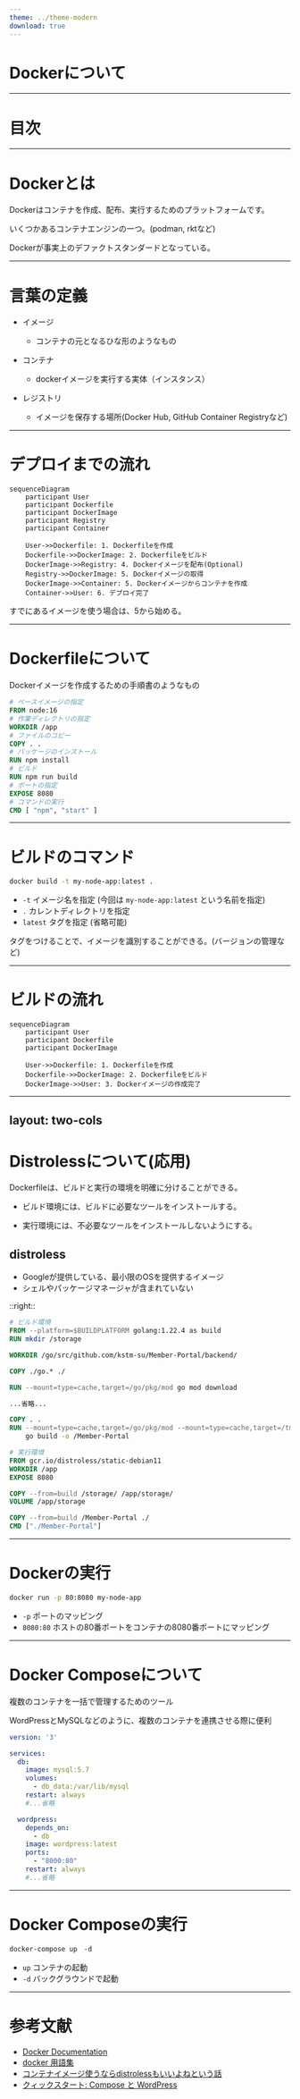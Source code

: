 ```yaml
---
theme: ../theme-modern
download: true
---
```


# Dockerについて


---

# 目次

<Toc maxDepth="1"></Toc>

---

# Dockerとは

Dockerはコンテナを作成、配布、実行するためのプラットフォームです。

いくつかあるコンテナエンジンの一つ。(podman, rktなど)

Dockerが事実上のデファクトスタンダードとなっている。


---

# 言葉の定義

- イメージ
    - コンテナの元となるひな形のようなもの
  
- コンテナ 
    - dockerイメージを実行する実体（インスタンス）

- レジストリ
    - イメージを保存する場所(Docker Hub, GitHub Container Registryなど)

---

# デプロイまでの流れ


```mermaid
sequenceDiagram
    participant User
    participant Dockerfile
    participant DockerImage
    participant Registry
    participant Container

    User->>Dockerfile: 1. Dockerfileを作成
    Dockerfile->>DockerImage: 2. Dockerfileをビルド
    DockerImage->>Registry: 4. Dockerイメージを配布(Optional)
    Registry->>DockerImage: 5. Dockerイメージの取得
    DockerImage->>Container: 5. Dockerイメージからコンテナを作成
    Container->>User: 6. デプロイ完了
```

すでにあるイメージを使う場合は、5から始める。

---

# Dockerfileについて

Dockerイメージを作成するための手順書のようなもの

```dockerfile
# ベースイメージの指定
FROM node:16 
# 作業ディレクトリの指定
WORKDIR /app
# ファイルのコピー
COPY . .
# パッケージのインストール
RUN npm install
# ビルド
RUN npm run build
# ポートの指定
EXPOSE 8080
# コマンドの実行
CMD [ "npm", "start" ]
```

---

# ビルドのコマンド

```bash
docker build -t my-node-app:latest .
```

- `-t` イメージ名を指定 (今回は `my-node-app:latest` という名前を指定)
- `.` カレントディレクトリを指定
- `latest` タグを指定 (省略可能) 

タグをつけることで、イメージを識別することができる。(バージョンの管理など)

---

# ビルドの流れ

```mermaid
sequenceDiagram
    participant User
    participant Dockerfile
    participant DockerImage

    User->>Dockerfile: 1. Dockerfileを作成
    Dockerfile->>DockerImage: 2. Dockerfileをビルド
    DockerImage->>User: 3. Dockerイメージの作成完了
```

---
layout: two-cols
---

# Distrolessについて(応用)

Dockerfileは、ビルドと実行の環境を明確に分けることができる。

- ビルド環境には、ビルドに必要なツールをインストールする。

- 実行環境には、不必要なツールをインストールしないようにする。

## distroless

- Googleが提供している、最小限のOSを提供するイメージ
- シェルやパッケージマネージャが含まれていない

::right::
```dockerfile {*|1-15|16-26}
# ビルド環境
FROM --platform=$BUILDPLATFORM golang:1.22.4 as build
RUN mkdir /storage

WORKDIR /go/src/github.com/kstm-su/Member-Portal/backend/

COPY ./go.* ./

RUN --mount=type=cache,target=/go/pkg/mod go mod download

...省略...

COPY . .
RUN --mount=type=cache,target=/go/pkg/mod --mount=type=cache,target=/tmp/go/cache \
    go build -o /Member-Portal

# 実行環境
FROM gcr.io/distroless/static-debian11
WORKDIR /app
EXPOSE 8080

COPY --from=build /storage/ /app/storage/
VOLUME /app/storage

COPY --from=build /Member-Portal ./
CMD ["./Member-Portal"]
```

---

# Dockerの実行

```bash
docker run -p 80:8080 my-node-app
```

- `-p` ポートのマッピング
- `8080:80` ホストの80番ポートをコンテナの8080番ポートにマッピング

---

# Docker Composeについて

複数のコンテナを一括で管理するためのツール

WordPressとMySQLなどのように、複数のコンテナを連携させる際に便利


```yaml
version: '3'

services:
  db:
    image: mysql:5.7
    volumes:
      - db_data:/var/lib/mysql
    restart: always
    #...省略

  wordpress:
    depends_on:
      - db
    image: wordpress:latest
    ports:
      - "8000:80"
    restart: always
    #...省略
```

---

# Docker Composeの実行

```bash
docker-compose up　-d
```

- `up` コンテナの起動
- `-d` バックグラウンドで起動


---

# 参考文献

- [Docker Documentation](https://docs.docker.com/)
- [docker 用語集](https://docs.docker.jp/glossary.html)
- [コンテナイメージ使うならdistrolessもいいよねという話](https://zenn.dev/yoshii0110/articles/21ddb58c6f6bfa)
- [クィックスタート: Compose と WordPress](https://docs.docker.jp/compose/wordpress.html)
